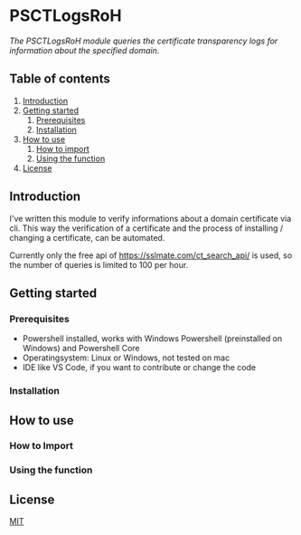 # PSCTLogsRoH

_The PSCTLogsRoH module queries the certificate transparency logs for information about the specified domain._

## Table of contents

1. [Introduction](#introduction)
2. [Getting started](#getting-started)
    1. [Prerequisites](#prerequisites)
    2. [Installation](#installation)
3. [How to use](#how-to-use)
    1. [How to import](#how-to-import)
    2. [Using the function](#using-the-function)
5. [License](/LICENSE)

## Introduction

I've written this module to verify informations about a domain certificate via cli.
This way the verification of a certificate and the process of installing / changing a certificate,
can be automated.

Currently only the free api of https://sslmate.com/ct_search_api/ is used, so the number of queries is limited to 100 per hour.

## Getting started

### Prerequisites

- Powershell installed, works with Windows Powershell (preinstalled on Windows) and Powershell Core
- Operatingsystem: Linux or Windows, not tested on mac
- IDE like VS Code, if you want to contribute or change the code

### Installation

## How to use

### How to Import

### Using the function

## License

[MIT](/LICENSE)